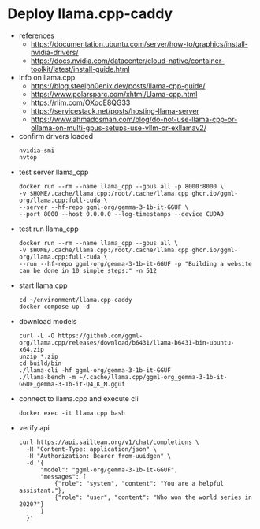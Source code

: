 # Deploy llama.cpp-caddy

- references
  - https://documentation.ubuntu.com/server/how-to/graphics/install-nvidia-drivers/
  - https://docs.nvidia.com/datacenter/cloud-native/container-toolkit/latest/install-guide.html
- info on llama.cpp
  - https://blog.steelph0enix.dev/posts/llama-cpp-guide/
  - https://www.polarsparc.com/xhtml/Llama-cpp.html
  - https://rlim.com/OXqoE8QG33
  - https://servicestack.net/posts/hosting-llama-server
  - https://www.ahmadosman.com/blog/do-not-use-llama-cpp-or-ollama-on-multi-gpus-setups-use-vllm-or-exllamav2/
- confirm drivers loaded
  ```
  nvidia-smi
  nvtop
  ```
- test server llama_cpp
  ```
  docker run --rm --name llama_cpp --gpus all -p 8000:8000 \
  -v $HOME/.cache/llama.cpp:/root/.cache/llama.cpp ghcr.io/ggml-org/llama.cpp:full-cuda \
  --server --hf-repo ggml-org/gemma-3-1b-it-GGUF \
  --port 8000 --host 0.0.0.0 --log-timestamps --device CUDA0
  ```
- test run llama_cpp
  ```
  docker run --rm --name llama_cpp --gpus all \
  -v $HOME/.cache/llama.cpp:/root/.cache/llama.cpp ghcr.io/ggml-org/llama.cpp:full-cuda \
  --run --hf-repo ggml-org/gemma-3-1b-it-GGUF -p "Building a website can be done in 10 simple steps:" -n 512
  ```
- start llama.cpp
  ```
  cd ~/environment/llama.cpp-caddy
  docker compose up -d
  ```
- download models
  ```
  curl -L -O https://github.com/ggml-org/llama.cpp/releases/download/b6431/llama-b6431-bin-ubuntu-x64.zip
  unzip *.zip
  cd build/bin
  ./llama-cli -hf ggml-org/gemma-3-1b-it-GGUF
  ./llama-bench -m ~/.cache/llama.cpp/ggml-org_gemma-3-1b-it-GGUF_gemma-3-1b-it-Q4_K_M.gguf
  ```
- connect to llama.cpp and execute cli
  ```
  docker exec -it llama.cpp bash
  ```
- verify api
  ```
  curl https://api.sailteam.org/v1/chat/completions \
    -H "Content-Type: application/json" \
    -H "Authorization: Bearer from-uuidgen" \
    -d '{
        "model": "ggml-org/gemma-3-1b-it-GGUF",
        "messages": [
            {"role": "system", "content": "You are a helpful assistant."},
            {"role": "user", "content": "Who won the world series in 2020?"}
        ]
    }'
  ```
